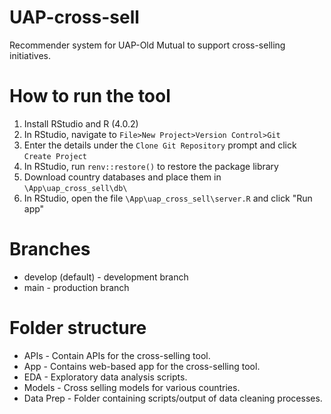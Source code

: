 # UAP-cross-sell
Recommender system for UAP-Old Mutual to support cross-selling initiatives.

# How to run the tool
1. Install RStudio and R (4.0.2)
2. In RStudio, navigate to `File>New Project>Version Control>Git`
3. Enter the details under the `Clone Git Repository` prompt and click `Create Project`
4. In RStudio, run `renv::restore()` to restore the package library
5. Download country databases and place them in `\App\uap_cross_sell\db\`
6. In RStudio, open the file `\App\uap_cross_sell\server.R` and click "Run app"

# Branches
* develop (default) - development branch
* main - production branch

# Folder structure
* APIs - Contain APIs for the cross-selling tool.
* App - Contains web-based app for the cross-selling tool.
* EDA - Exploratory data analysis scripts.
* Models - Cross selling models for various countries.
* Data Prep - Folder containing scripts/output of data cleaning processes.

